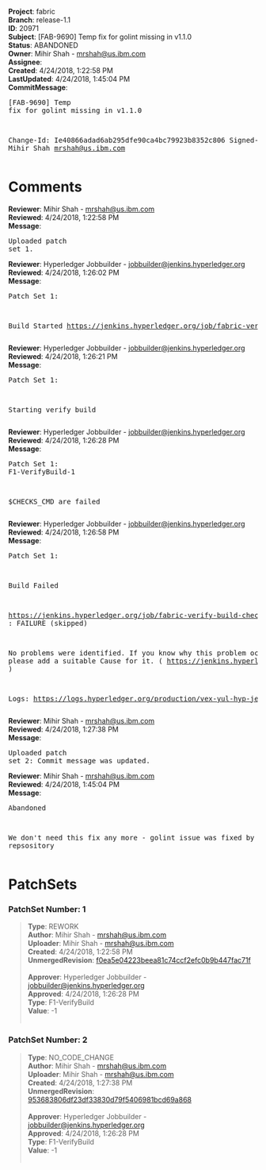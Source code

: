<strong>Project</strong>: fabric<br><strong>Branch</strong>: release-1.1<br><strong>ID</strong>: 20971<br><strong>Subject</strong>: [FAB-9690] Temp fix for golint missing in v1.1.0<br><strong>Status</strong>: ABANDONED<br><strong>Owner</strong>: Mihir Shah - mrshah@us.ibm.com<br><strong>Assignee</strong>:<br><strong>Created</strong>: 4/24/2018, 1:22:58 PM<br><strong>LastUpdated</strong>: 4/24/2018, 1:45:04 PM<br><strong>CommitMessage</strong>:<br><pre>[FAB-9690] Temp fix for golint missing in v1.1.0

Change-Id: Ie40866adad6ab295dfe90ca4bc79923b8352c806
Signed-off-by: Mihir Shah <mrshah@us.ibm.com>
</pre><h1>Comments</h1><strong>Reviewer</strong>: Mihir Shah - mrshah@us.ibm.com<br><strong>Reviewed</strong>: 4/24/2018, 1:22:58 PM<br><strong>Message</strong>: <pre>Uploaded patch set 1.</pre><strong>Reviewer</strong>: Hyperledger Jobbuilder - jobbuilder@jenkins.hyperledger.org<br><strong>Reviewed</strong>: 4/24/2018, 1:26:02 PM<br><strong>Message</strong>: <pre>Patch Set 1:

Build Started https://jenkins.hyperledger.org/job/fabric-verify-build-checks-x86_64/757/</pre><strong>Reviewer</strong>: Hyperledger Jobbuilder - jobbuilder@jenkins.hyperledger.org<br><strong>Reviewed</strong>: 4/24/2018, 1:26:21 PM<br><strong>Message</strong>: <pre>Patch Set 1:

Starting verify build</pre><strong>Reviewer</strong>: Hyperledger Jobbuilder - jobbuilder@jenkins.hyperledger.org<br><strong>Reviewed</strong>: 4/24/2018, 1:26:28 PM<br><strong>Message</strong>: <pre>Patch Set 1: F1-VerifyBuild-1

$CHECKS_CMD are failed</pre><strong>Reviewer</strong>: Hyperledger Jobbuilder - jobbuilder@jenkins.hyperledger.org<br><strong>Reviewed</strong>: 4/24/2018, 1:26:58 PM<br><strong>Message</strong>: <pre>Patch Set 1:

Build Failed 

https://jenkins.hyperledger.org/job/fabric-verify-build-checks-x86_64/757/ : FAILURE (skipped)

No problems were identified. If you know why this problem occurred, please add a suitable Cause for it. ( https://jenkins.hyperledger.org/job/fabric-verify-build-checks-x86_64/757/ )

Logs: https://logs.hyperledger.org/production/vex-yul-hyp-jenkins-3/fabric-verify-build-checks-x86_64/757</pre><strong>Reviewer</strong>: Mihir Shah - mrshah@us.ibm.com<br><strong>Reviewed</strong>: 4/24/2018, 1:27:38 PM<br><strong>Message</strong>: <pre>Uploaded patch set 2: Commit message was updated.</pre><strong>Reviewer</strong>: Mihir Shah - mrshah@us.ibm.com<br><strong>Reviewed</strong>: 4/24/2018, 1:45:04 PM<br><strong>Message</strong>: <pre>Abandoned

We don't need this fix any more - golint issue was fixed by golang repsository</pre><h1>PatchSets</h1><h3>PatchSet Number: 1</h3><blockquote><strong>Type</strong>: REWORK<br><strong>Author</strong>: Mihir Shah - mrshah@us.ibm.com<br><strong>Uploader</strong>: Mihir Shah - mrshah@us.ibm.com<br><strong>Created</strong>: 4/24/2018, 1:22:58 PM<br><strong>UnmergedRevision</strong>: [f0ea5e04223beea81c74ccf2efc0b9b447fac71f](https://github.com/hyperledger-gerrit-archive/fabric/commit/f0ea5e04223beea81c74ccf2efc0b9b447fac71f)<br><br><strong>Approver</strong>: Hyperledger Jobbuilder - jobbuilder@jenkins.hyperledger.org<br><strong>Approved</strong>: 4/24/2018, 1:26:28 PM<br><strong>Type</strong>: F1-VerifyBuild<br><strong>Value</strong>: -1<br><br></blockquote><h3>PatchSet Number: 2</h3><blockquote><strong>Type</strong>: NO_CODE_CHANGE<br><strong>Author</strong>: Mihir Shah - mrshah@us.ibm.com<br><strong>Uploader</strong>: Mihir Shah - mrshah@us.ibm.com<br><strong>Created</strong>: 4/24/2018, 1:27:38 PM<br><strong>UnmergedRevision</strong>: [953683806df23df33830d79f5406981bcd69a868](https://github.com/hyperledger-gerrit-archive/fabric/commit/953683806df23df33830d79f5406981bcd69a868)<br><br><strong>Approver</strong>: Hyperledger Jobbuilder - jobbuilder@jenkins.hyperledger.org<br><strong>Approved</strong>: 4/24/2018, 1:26:28 PM<br><strong>Type</strong>: F1-VerifyBuild<br><strong>Value</strong>: -1<br><br></blockquote>